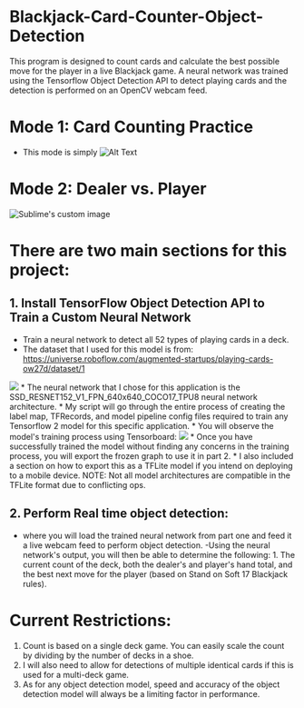 # Blackjack-Card-Counter-Object-Detection



This program is designed to count cards and calculate the best possible move for the player in a live Blackjack game. A neural network was trained using the Tensorflow Object Detection API to detect playing cards and the detection is performed on an OpenCV webcam feed.


# Mode 1: Card Counting Practice
* This mode is simply 
![Alt Text](https://media.giphy.com/media/yDYbF1KRknihaDIqVb/giphy-downsized-large.gif)

# Mode 2: Dealer vs. Player

<img src="https://media.giphy.com/media/O49zPhgr0nj8KK2CP5/giphy-downsized-large.gif" alt="Sublime's custom image"/>

# There are two main sections for this project:

## 1. Install TensorFlow Object Detection API to Train a Custom Neural Network
* Train a neural network to detect all 52 types of playing cards in a deck. 
* The dataset that I used for this model is from: https://universe.roboflow.com/augmented-startups/playing-cards-ow27d/dataset/1
<img src = "https://i.imgur.com/sFVkPm7.png">
* The neural network that I chose for this application is the SSD_RESNET152_V1_FPN_640x640_COCO17_TPU8 neural network architecture.
* My script will go through the entire process of creating the label map, TFRecords, and model pipeline config files required to train any Tensorflow 2 model for this specific application.
* You will observe the model's training process using Tensorboard: 
<img src = "https://i.imgur.com/ABy3j4Z.png"> 
* Once you have successfully trained the model without finding any concerns in the training process, you will export the frozen graph to use it in part 2.
* I also included a section on how to export this as a TFLite model if you intend on deploying to a mobile device. NOTE: Not all model architectures are compatible in the TFLite format due to conflicting ops.

## 2. Perform Real time object detection:

- where you will load the trained neural network from part one and feed it a live webcam feed to perform object detection. 
-Using the neural network's output, you will then be able to determine the following: 1. The current count of the deck, both the dealer's and player's hand total, and the best next move for the player (based on Stand on Soft 17 Blackjack rules).




# Current Restrictions:
1. Count is based on a single deck game. You can easily scale the count by dividing by the number of decks in a shoe.
2. I will also need to allow for detections of multiple identical cards if this is used for a multi-deck game.
3. As for any object detection model, speed and accuracy of the object detection model will always be a limiting factor in performance.
